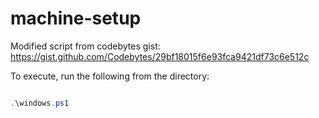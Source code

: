 # machine-setup

Modified script from codebytes gist: https://gist.github.com/Codebytes/29bf18015f6e93fca9421df73c6e512c

To execute, run the following from the directory:

```PowerShell

.\windows.ps1

```